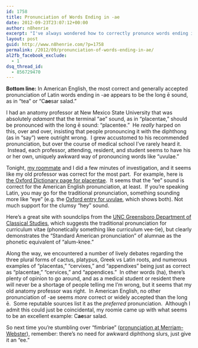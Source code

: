 ```yaml
---
id: 1758
title: Pronunciation of Words Ending in -ae
date: 2012-09-23T23:07:12+00:00
author: n8henrie
excerpt: "I've always wondered how to correctly pronunce words ending in -ae, such as placentae and alumnae... so I looked it up.  Here's what I found."
layout: post
guid: http://www.n8henrie.com/?p=1758
permalink: /2012/09/pronunciation-of-words-ending-in-ae/
al2fb_facebook_exclude:
  - 1
dsq_thread_id:
  - 856729470
---
```

**Bottom line:** In American English, the most correct and generally accepted pronunciation of Latin words ending in -ae appears to be the long ē sound, as in &#8220;tea&#8221; or &#8220;C**ae**sar salad.&#8221;
  
<!--more-->


  
I had an anatomy professor at New Mexico State University that was absolutely _adamant_ that the terminal &#8220;ae&#8221; sound, as in &#8220;placentae,&#8221; should be pronounced with the long ē sound: &#8220;placentee.&#8221;  He _really_ harped on this, over and over, insisting that people pronouncing it with the diphthong (as in &#8220;say&#8221;) were outright wrong.  I grew accustomed to his recommended pronunciation, but over the course of medical school I&#8217;ve rarely heard it.  Instead, each professor, attending, resident, and student seems to have his or her own, uniquely awkward way of pronouncing words like &#8220;uvulae.&#8221;

Tonight, <a href="http://twitter.com/giggirock" target="_blank">my roommate</a> and I did a few minutes of investigation, and it seems like my old professor was correct for the most part.  For example, here is <a href="http://oxforddictionaries.com/definition/american_english/placenta?region=us&q=placentae" target="_blank">the Oxford Dictionary page for placentae</a>.  It seems that the &#8220;ee&#8221; sound is correct for the American English pronunciation, at least.  If you&#8217;re speaking Latin, you may go for the traditional pronunciation, something sounding more like &#8220;eye&#8221; (e.g. the <a href="http://oxforddictionaries.com/definition/american_english/uvula?region=us&q=uvulae" target="_blank">Oxford entry for uvulae</a>, which shows both). Not much support for the clumsy &#8220;hey&#8221; sound.

Here&#8217;s a great site with soundclips from the <a href="http://www.uncg.edu/cla/pronounce.html" target="_blank">UNC Greensboro Department of Classical Studies</a>, which suggests the traditional pronunciation for curriculum vitae (phonetically something like curriculum vee-tie), but clearly demonstrates the &#8220;Standard American pronunciation&#8221; of alumnae as the phonetic equivalent of &#8220;alum-knee.&#8221;

Along the way, we encountered a number of lively debates regarding the three plural forms of cactus, platypus, Greek vs Latin roots, and numerous examples of &#8220;placentas,&#8221; &#8220;cervixes,&#8221; and &#8220;appendixes&#8221; being just as correct as &#8220;placentae,&#8221; &#8220;cervices,&#8221; and &#8220;appendices.&#8221;  In other words (ha), there&#8217;s plenty of opinion to go around, and as a medical student or resident there will never be a shortage of people telling me I&#8217;m wrong, but it seems that my old anatomy professor was right.  In American English, no other pronunciation of -ae seems _more_ correct or widely accepted than the long ē.  Some reputable sources list it as the _preferred_ pronunciation.  Although I admit this could just be coincidental, my roomie came up with what seems to be an excellent example: C**ae**sar salad.

So next time you&#8217;re stumbling over &#8220;fimbriae&#8221; (<a href="http://www.merriam-webster.com/dictionary/fimbriae" target="_blank">pronunciation at Merriam-Webster</a>), remember: there&#8217;s no need for awkward diphthong slurs, just give it an &#8220;ee.&#8221;